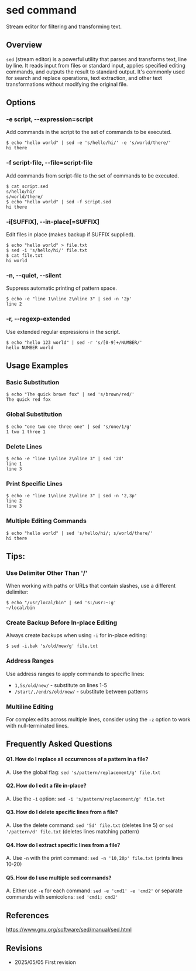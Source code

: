 # sed command

Stream editor for filtering and transforming text.

## Overview

`sed` (stream editor) is a powerful utility that parses and transforms text, line by line. It reads input from files or standard input, applies specified editing commands, and outputs the result to standard output. It's commonly used for search and replace operations, text extraction, and other text transformations without modifying the original file.

## Options

### **-e script, --expression=script**

Add commands in the script to the set of commands to be executed.

```console
$ echo "hello world" | sed -e 's/hello/hi/' -e 's/world/there/'
hi there
```

### **-f script-file, --file=script-file**

Add commands from script-file to the set of commands to be executed.

```console
$ cat script.sed
s/hello/hi/
s/world/there/
$ echo "hello world" | sed -f script.sed
hi there
```

### **-i[SUFFIX], --in-place[=SUFFIX]**

Edit files in place (makes backup if SUFFIX supplied).

```console
$ echo "hello world" > file.txt
$ sed -i 's/hello/hi/' file.txt
$ cat file.txt
hi world
```

### **-n, --quiet, --silent**

Suppress automatic printing of pattern space.

```console
$ echo -e "line 1\nline 2\nline 3" | sed -n '2p'
line 2
```

### **-r, --regexp-extended**

Use extended regular expressions in the script.

```console
$ echo "hello 123 world" | sed -r 's/[0-9]+/NUMBER/'
hello NUMBER world
```

## Usage Examples

### Basic Substitution

```console
$ echo "The quick brown fox" | sed 's/brown/red/'
The quick red fox
```

### Global Substitution

```console
$ echo "one two one three one" | sed 's/one/1/g'
1 two 1 three 1
```

### Delete Lines

```console
$ echo -e "line 1\nline 2\nline 3" | sed '2d'
line 1
line 3
```

### Print Specific Lines

```console
$ echo -e "line 1\nline 2\nline 3" | sed -n '2,3p'
line 2
line 3
```

### Multiple Editing Commands

```console
$ echo "hello world" | sed 's/hello/hi/; s/world/there/'
hi there
```

## Tips:

### Use Delimiter Other Than '/'

When working with paths or URLs that contain slashes, use a different delimiter:

```console
$ echo "/usr/local/bin" | sed 's:/usr:~:g'
~/local/bin
```

### Create Backup Before In-place Editing

Always create backups when using `-i` for in-place editing:

```console
$ sed -i.bak 's/old/new/g' file.txt
```

### Address Ranges

Use address ranges to apply commands to specific lines:
- `1,5s/old/new/` - substitute on lines 1-5
- `/start/,/end/s/old/new/` - substitute between patterns

### Multiline Editing

For complex edits across multiple lines, consider using the `-z` option to work with null-terminated lines.

## Frequently Asked Questions

#### Q1. How do I replace all occurrences of a pattern in a file?
A. Use the global flag: `sed 's/pattern/replacement/g' file.txt`

#### Q2. How do I edit a file in-place?
A. Use the `-i` option: `sed -i 's/pattern/replacement/g' file.txt`

#### Q3. How do I delete specific lines from a file?
A. Use the delete command: `sed '5d' file.txt` (deletes line 5) or `sed '/pattern/d' file.txt` (deletes lines matching pattern)

#### Q4. How do I extract specific lines from a file?
A. Use `-n` with the print command: `sed -n '10,20p' file.txt` (prints lines 10-20)

#### Q5. How do I use multiple sed commands?
A. Either use `-e` for each command: `sed -e 'cmd1' -e 'cmd2'` or separate commands with semicolons: `sed 'cmd1; cmd2'`

## References

https://www.gnu.org/software/sed/manual/sed.html

## Revisions

- 2025/05/05 First revision